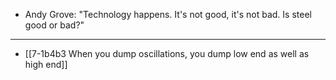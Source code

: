 - Andy Grove: "Technology happens. It's not good, it's not bad. Is steel good or bad?"
---
- [[7-1b4b3 When you dump oscillations, you dump low end as well as high end]]
